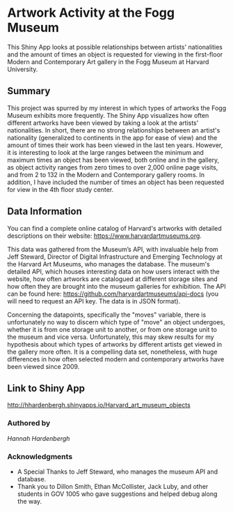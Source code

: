 # Artwork Activity at the Fogg Museum

This Shiny App looks at possible relationships between artists' nationalities and the amount of times an object is requested for viewing in the first-floor Modern and Contemporary Art gallery in the Fogg Museum at Harvard University.


## Summary

This project was spurred by my interest in which types of artworks the Fogg Museum exhibits more frequently. The Shiny App visualizes how often different artworks have been viewed by taking a look at the artists' nationalities. In short, there are no strong relationships between an artist's nationality (generalized to continents in the app for ease of view) and the amount of times their work has been viewed in the last ten years. However, it is interesting to look at the large ranges between the minimum and maximum times an object has been viewed, both online and in the gallery, as object activity ranges from zero times to over 2,000 online page visits, and from 2 to 132 in the Modern and Contemporary gallery rooms. In addition, I have included the number of times an object has been requested for view in the 4th floor study center.


## Data Information

You can find a complete online catalog of Harvard's artworks with detailed descriptions on their website: https://www.harvardartmuseums.org.

This data was gathered from the Museum’s API, with invaluable help from Jeff Steward, Director of Digital Infrastructure and Emerging Technology at the Harvard Art Museums, who manages the database. The museum's detailed API, which houses interesting data on how users interact with the website, how often artworks are catalogued at different storage sites and how often they are brought into the museum galleries for exhibition. The API can be found here: https://github.com/harvardartmuseums/api-docs (you will need to request an API key. The data is in JSON format).

Concerning the datapoints, specifically the "moves" variable, there is unfortunately no way to discern which type of "move" an object undergoes, whether it is from one storage unit to another, or from one storage unit to the museum and vice versa. Unfortunately, this may skew results for my hypothesis about which types of artworks by different artists get viewed in the gallery more often. It is a compelling data set, nonetheless, with huge differences in how often selected modern and contemporary artworks have been viewed since 2009.


## Link to Shiny App

http://hhardenbergh.shinyapps.io/Harvard_art_museum_objects


### Authored by

*Hannah Hardenbergh*


### Acknowledgments

* A Special Thanks to Jeff Steward, who manages the museum API and database.
* Thank you to Dillon Smith, Ethan McCollister, Jack Luby, and other students in GOV 1005 who gave suggestions and helped debug along the way.

